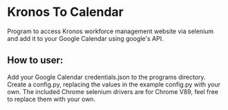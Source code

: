 # Kronos To Calendar
 Program to access Kronos workforce management website via selenium and add it to your Google Calendar using google's API.
## How to user:
 Add your Google Calendar credentials.json to the programs directory.
 Create a config.py, replacing the values in the example config.py with your own.
 The included Chrome selenium drivers are for Chrome V89, feel free to replace them with your own.
